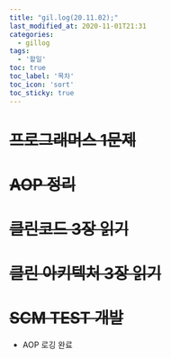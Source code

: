 ```yaml
---
title: "gil.log(20.11.02);"
last_modified_at: 2020-11-01T21:31
categories: 
  - gillog
tags: 
  - '할일'
toc: true
toc_label: '목차'
toc_icon: 'sort'
toc_sticky: true
---
```

# ~~프로그래머스 1문제~~

# ~~AOP 정리~~

# ~~클린코드 3장 읽기~~
 
# ~~클린 아키텍처 3장 읽기~~

# ~~SCM TEST 개발~~
- AOP 로깅 완료